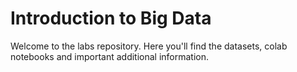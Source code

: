 # Introduction to Big Data
Welcome to the labs repository. Here you'll find the datasets, colab notebooks and important additional information.
